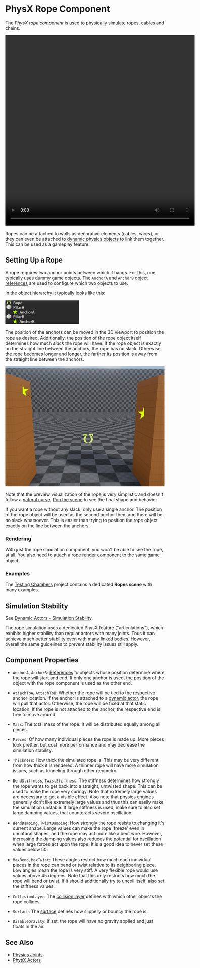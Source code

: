 # PhysX Rope Component

The *PhysX rope component* is used to physically simulate ropes, cables and chains.

<video src="media/rope-swing.webm" width="600" height="600" autoplay loop></video>

Ropes can be attached to walls as decorative elements (cables, wires), or they can even be attached to [dynamic physics objects](../actors/physx-dynamic-actor-component.md) to link them together. This can be used as a gameplay feature.

## Setting Up a Rope

A rope requires two anchor points between which it hangs. For this, one typically uses dummy game objects. The `AnchorA` and `AnchorB` [object references](../../scenes/object-references.md) are used to configure which two objects to use.

In the object hierarchy it typically looks like this:

![Rope Objects](media/rope-hierarchy.png)

The position of the anchors can be moved in the 3D viewport to position the rope as desired. Additionally, the position of the rope object itself determines how much *slack* the rope will have. If the rope object is exactly on the straight line between the anchors, the rope has no slack. Otherwise, the rope becomes longer and longer, the farther its position is away from the straight line between the anchors.

![Basic Rope Config](media/rope-config.jpg)

Note that the preview visualization of the rope is very simplistic and doesn't follow a [natural curve](https://en.wikipedia.org/wiki/Catenary). [Run the scene](../../editor/run-scene.md) to see the final shape and behavior.

If you want a rope without any slack, only use a single anchor. The position of the rope object will be used as the second anchor then, and there will be no slack whatsoever. This is easier than trying to position the rope object exactly on the line between the anchors.

### Rendering

With just the rope simulation component, you won't be able to see the rope, at all. You also need to attach a [rope render component](../../effects/rope-render-component.md) to the same game object.

### Examples

The [Testing Chambers](../../../samples/testing-chambers.md) project contains a dedicated **Ropes scene** with many examples.

## Simulation Stability

See [Dynamic Actors - Simulation Stability](../actors/physx-dynamic-actor-component.md#simulation-stability).

The rope simulation uses a dedicated PhysX feature ("articulations"), which exhibits higher stability than regular actors with many joints. Thus it can achieve much better stability even with many linked bodies. However, overall the same guidelines to prevent stability issues  still apply.

## Component Properties

* `AnchorA`, `AnchorB`: [References](../../scenes/object-references.md) to objects whose position determine where the rope will start and end. If only one anchor is used, the position of the object with the rope component is used as the other end.

* `AttachToA`, `AttachToB`: Whether the rope will be tied to the respective anchor location. If the anchor is attached to a [dynamic actor](../actors/physx-dynamic-actor-component.md), the rope will pull that actor. Otherwise, the rope will be fixed at that static location. If the rope is not attached to the anchor, the respective end is free to move around.

* `Mass`: The total mass of the rope. It will be distributed equally among all pieces.

* `Pieces`: Of how many individual pieces the rope is made up. More pieces look prettier, but cost more performance and may decrease the simulation stability.

* `Thickness`: How thick the simulated rope is. This may be very different from how thick it is rendered. A thinner rope will have more simulation issues, such as tunneling through other geometry.

* `BendStiffness`, `TwistStiffness`: The stiffness determines how strongly the rope wants to get back into a straight, untwisted shape. This can be used to make the rope very springy. Note that extremely large values are necessary to get a visible effect. Also note that physics engines generally don't like extremely large values and thus this can easily make the simulation unstable. If large stiffness is used, make sure to also set large damping values, that counteracts severe oscillation.

* `BendDamping`, `TwistDamping`: How strongly the rope resists to changing it's current shape. Large values can make the rope 'freeze' even in unnatural shapes, and the rope may act more like a bent wire. However, increasing the damping values also reduces the potential for oscillation when large forces act upon the rope. It is a good idea to never set these values below 50.

* `MaxBend`, `MaxTwist`: These angles restrict how much each individual pieces in the rope can bend or twist relative to its neighboring piece. Low angles mean the rope is very stiff. A very flexible rope would use values above 45 degrees. Note that this only restricts how much the rope will bend or twist. If it should additionally try to uncoil itself, also set the stiffness values.

* `CollisionLayer`: The [collision layer](../collision-shapes/collision-layers.md) defines with which other objects the rope collides.

* `Surface`: The [surface](../../materials/surfaces.md) defines how slippery or bouncy the rope is.

* `DisableGravity`: If set, the rope will have no gravity applied and just floats in the air.

## See Also

* [Physics Joints](../joints/physx-joints.md)
* [PhysX Actors](../actors/physx-actors.md)
